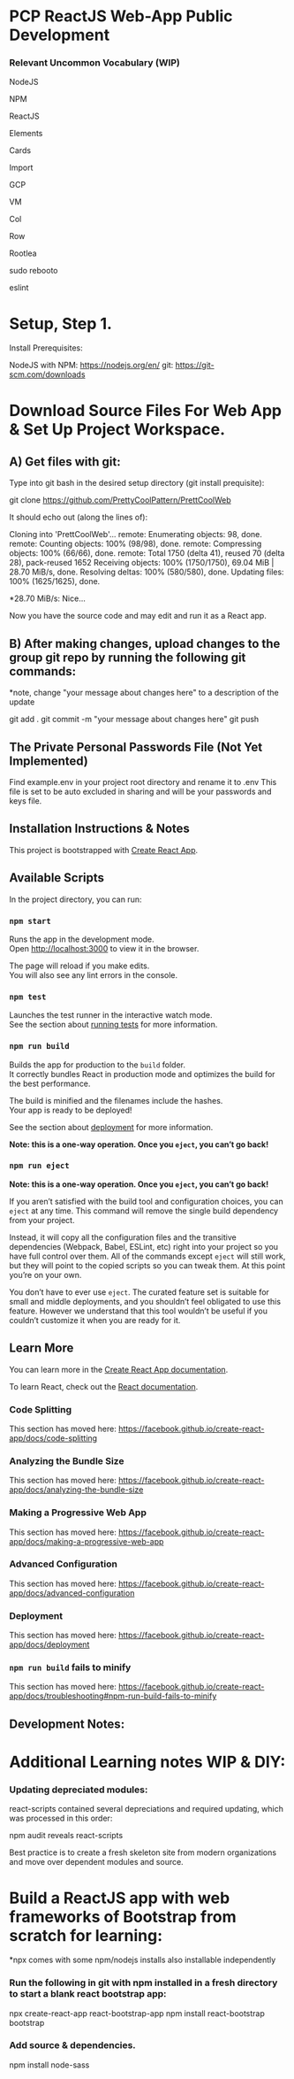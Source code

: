 PCP ReactJS Web-App Public Development 
====


### Relevant Uncommon Vocabulary (WIP)



NodeJS

NPM

ReactJS

Elements

Cards

Import

GCP

VM

Col

Row 

Rootlea

sudo rebooto

eslint




# Setup, Step 1.


Install Prerequisites:

NodeJS with NPM: https://nodejs.org/en/
git: https://git-scm.com/downloads


# Download Source Files For Web App & Set Up Project Workspace.



## A) Get files with git:
Type into git bash in the desired setup directory (git install prequisite): 

git clone https://github.com/PrettyCoolPattern/PrettCoolWeb

It should echo out (along the lines of):

Cloning into 'PrettCoolWeb'...
remote: Enumerating objects: 98, done.
remote: Counting objects: 100% (98/98), done.
remote: Compressing objects: 100% (66/66), done.
remote: Total 1750 (delta 41), reused 70 (delta 28), pack-reused 1652
Receiving objects: 100% (1750/1750), 69.04 MiB | 28.70 MiB/s, done.
Resolving deltas: 100% (580/580), done.
Updating files: 100% (1625/1625), done.

*28.70 MiB/s: Nice...

Now you have the source code and may edit and run it as a React app.

## B) After making changes, upload changes to the group git repo by running the following git commands:

*note, change  "your message about changes here" to a description of the update

git add .
git commit -m "your message about changes here"
git push

## The Private Personal Passwords File (Not Yet Implemented)

Find example.env in your project root directory and rename it to .env 
This file is set to be auto excluded in sharing and will be your passwords and keys file.



## Installation Instructions & Notes

This project is bootstrapped with [Create React App](https://github.com/facebook/create-react-app).

## Available Scripts

In the project directory, you can run:

### `npm start`

Runs the app in the development mode.<br>
Open [http://localhost:3000](http://localhost:3000) to view it in the browser.

The page will reload if you make edits.<br>
You will also see any lint errors in the console.

### `npm test`

Launches the test runner in the interactive watch mode.<br>
See the section about [running tests](https://facebook.github.io/create-react-app/docs/running-tests) for more information.

### `npm run build`

Builds the app for production to the `build` folder.<br>
It correctly bundles React in production mode and optimizes the build for the best performance.

The build is minified and the filenames include the hashes.<br>
Your app is ready to be deployed!

See the section about [deployment](https://facebook.github.io/create-react-app/docs/deployment) for more information.


**Note: this is a one-way operation. Once you `eject`, you can’t go back!**
### `npm run eject`
**Note: this is a one-way operation. Once you `eject`, you can’t go back!**


If you aren’t satisfied with the build tool and configuration choices, you can `eject` at any time. This command will remove the single build dependency from your project.

Instead, it will copy all the configuration files and the transitive dependencies (Webpack, Babel, ESLint, etc) right into your project so you have full control over them. All of the commands except `eject` will still work, but they will point to the copied scripts so you can tweak them. At this point you’re on your own.

You don’t have to ever use `eject`. The curated feature set is suitable for small and middle deployments, and you shouldn’t feel obligated to use this feature. However we understand that this tool wouldn’t be useful if you couldn’t customize it when you are ready for it.

## Learn More

You can learn more in the [Create React App documentation](https://facebook.github.io/create-react-app/docs/getting-started).

To learn React, check out the [React documentation](https://reactjs.org/).

### Code Splitting

This section has moved here: https://facebook.github.io/create-react-app/docs/code-splitting

### Analyzing the Bundle Size

This section has moved here: https://facebook.github.io/create-react-app/docs/analyzing-the-bundle-size

### Making a Progressive Web App

This section has moved here: https://facebook.github.io/create-react-app/docs/making-a-progressive-web-app

### Advanced Configuration

This section has moved here: https://facebook.github.io/create-react-app/docs/advanced-configuration

### Deployment

This section has moved here: https://facebook.github.io/create-react-app/docs/deployment

### `npm run build` fails to minify

This section has moved here: https://facebook.github.io/create-react-app/docs/troubleshooting#npm-run-build-fails-to-minify



## Development Notes:

# Additional Learning notes WIP & DIY:

### Updating depreciated modules:

react-scripts contained several depreciations and required updating, which was processed in this order:

npm audit reveals react-scripts

Best practice is to create a fresh skeleton site from modern organizations and move over dependent modules and source.

# Build a ReactJS app with web frameworks of Bootstrap from scratch for learning:

*npx comes with some npm/nodejs installs also installable independently

### Run the following in git with npm installed in a fresh directory to start a blank react bootstrap app:

npx create-react-app react-bootstrap-app
npm install react-bootstrap bootstrap

### Add source & dependencies.

npm install node-sass

